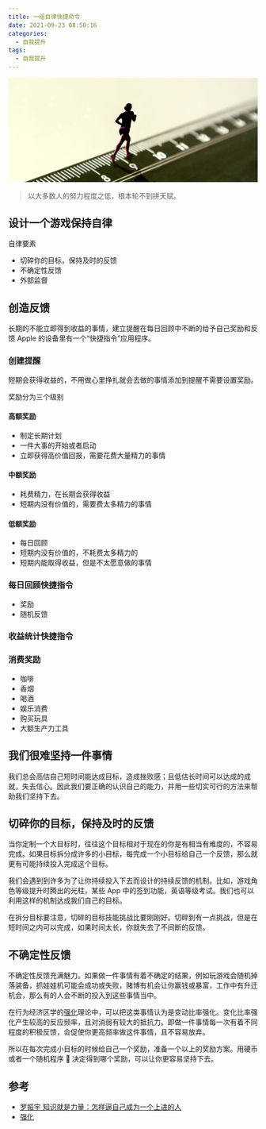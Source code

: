 ```yaml
---
title: 一组自律快捷命令
date: 2021-09-23 08:50:16
categories:
  - 自我提升
tags:
  - 自我提升
---
```


![坚持]

> 以大多数人的努力程度之低，根本轮不到拼天赋。

<!-- more -->

## 设计一个游戏保持自律

自律要素

- 切碎你的目标，保持及时的反馈
- 不确定性反馈
- 外部监督

## 创造反馈

长期的不能立即得到收益的事情，建立提醒在每日回顾中不断的给予自己奖励和反馈
Apple 的设备里有一个“快捷指令”应用程序。

### 创建提醒


短期会获得收益的，不用做心里挣扎就会去做的事情添加到提醒不需要设置奖励。

奖励分为三个级别

#### 高额奖励

- 制定长期计划
- 一件大事的开始或者启动
- 立即获得高价值回报，需要花费大量精力的事情

#### 中额奖励

- 耗费精力，在长期会获得收益
- 短期内没有价值的，需要费太多精力的事情

#### 低额奖励 

- 每日回顾
- 短期内没有价值的，不耗费太多精力的
- 短期内能取得收益，但是不太愿意做的事情

### 每日回顾快捷指令

- 奖励
- 随机反馈

### 收益统计快捷指令

### 消费奖励

- 咖啡
- 香烟
- 喝酒
- 娱乐消费
- 购买玩具
- 大额生产力工具


## 我们很难坚持一件事情

我们总会高估自己短时间能达成目标，造成挫败感；且低估长时间可以达成的成就，失去信心。因此我们要正确的认识自己的能力，并用一些切实可行的方法来帮助我们坚持下去。

<!-- more -->

## 切碎你的目标，保持及时的反馈

当你定制一个大目标时，往往这个目标相对于现在的你是有相当有难度的，不容易完成。如果目标拆分成许多的小目标，每完成一个小目标给自己一个反馈，那么就更有可能持续投入完成这个目标。

我们会遇到到许多为了让你持续投入下去而设计的持续反馈的机制。比如，游戏角色等级提升时腾出的光柱，某些 App 中的签到功能，英语等级考试。我们也可以利用这样的机制达成我们自己的目标。

在拆分目标要注意，切碎的目标技能挑战比要刚刚好。切碎到有一点挑战，但是在短时间之内可以完成，如果时间太长，你就失去了不间断的反馈。

## 不确定性反馈

不确定性反馈充满魅力。如果做一件事情有着不确定的结果，例如玩游戏会随机掉落装备，抓娃娃机可能会成功或失败，赌博有机会让你赢钱或暴富，工作中有升迁机会，那么有的人会不断的投入到这些事情当中。

在行为经济区学的[强化]理论中，可以把这类事情认为是变动比率强化。变化比率强化产生较高的反应频率，且对消弱有较大的抵抗力。即做一件事情每一次有着不同程度的积极反馈，会促使你更高频率做这件事情，且不容易放弃。

所以在每次完成小目标的时候给自己一个奖励，准备一个以上的奖励方案。用硬币或者一个随机程序 🎲 决定得到哪个奖励，可以让你更容易坚持下去。

<!-- 变动时距强化，在奖励选项中加入“无”的选项。 -->

## 参考

- [罗振宇 知识就是力量：怎样逼自己成为一个上进的人]
- [强化]

[怎么才能坚持做一件事情]: ./how-to-persist
[罗振宇 知识就是力量：怎样逼自己成为一个上进的人]: https://www.youtube.com/watch?v=1YI1k1iTFd8&list=PLgKcFbbQ9Io4YqBIIh-U0ujdO9f8jHKfN&index=2&t=735s
[强化]: https://zh.wikipedia.org/wiki/%E5%A2%9E%E5%BC%B7
[坚持]: /asset/坚持.jpg
